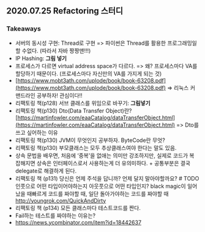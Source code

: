 ## 2020.07.25 Refactoring 스터디

### Takeaways

- 서버의 동시성 구현: Thread로 구현 => 파이썬은 Thread를 활용한 프로그래밍일 할 수없다. (따라서 자바 짱짱맨!!!)
- IP Hashing: **그림 넣기**
- 프로세스가 다르면 virtual address space가 다르다. => 왜? 프로세스마다 VA를 할당하기 때문이다. (프로세스마다 자신만의 VA를 가지게 되는 것)
- [https://www.mobt3ath.com/uplode/book/book-63208.pdf](https://www.mobt3ath.com/uplode/book/book-63208.pdf) => 리눅스 커맨드라인 공부하자! 관심이다!!
- 리팩토링 책(p128) 서브 클래스를 위임으로 바꾸기: **그림넣기**
- 리팩토링 책(p130) Dto(Data Transfer Object)란? [https://martinfowler.com/eaaCatalog/dataTransferObject.html](https://martinfowler.com/eaaCatalog/dataTransferObject.html) => Dto를 쓰고 싶어하는 이유
- 리팩토링 책(p130) JVM이 무엇인지 공부하자. ByteCode란 무엇?
- 리팩토링 책(p130) 부모클래스는 모두 추상클래스여야 한다는 말도 있음.
- 상속 문법을 배우면, 처음에 ‘중복'을 없애는 의미만 강조하지만, 실제로 코드가 복잡해지면 상속은 인터페이스로서 사용하는게 더 유의미하다. + 공통부분은 결국 delegate로 해결하게 된다.
- 리팩토링 책 (p131) 당신은 언제 주석을 답니까? 언제 달지 말아야할까요? # TODO인풋으로 어떤 타입이어야하는지 아웃풋으로 어떤 타입인지? black magic이 일어났을 때빠르게 코드를 짜야할 때, 일단 돌아가야하는 코드를 짜야할 때 http://youngrok.com/QuickAndDirty
- 리팩토링 책 (p134) 모든 클래스마다 테스트코드를 짠다.
- Fail하는 테스트를 짜야하는 이유는?
- https://news.ycombinator.com/item?id=18442637

